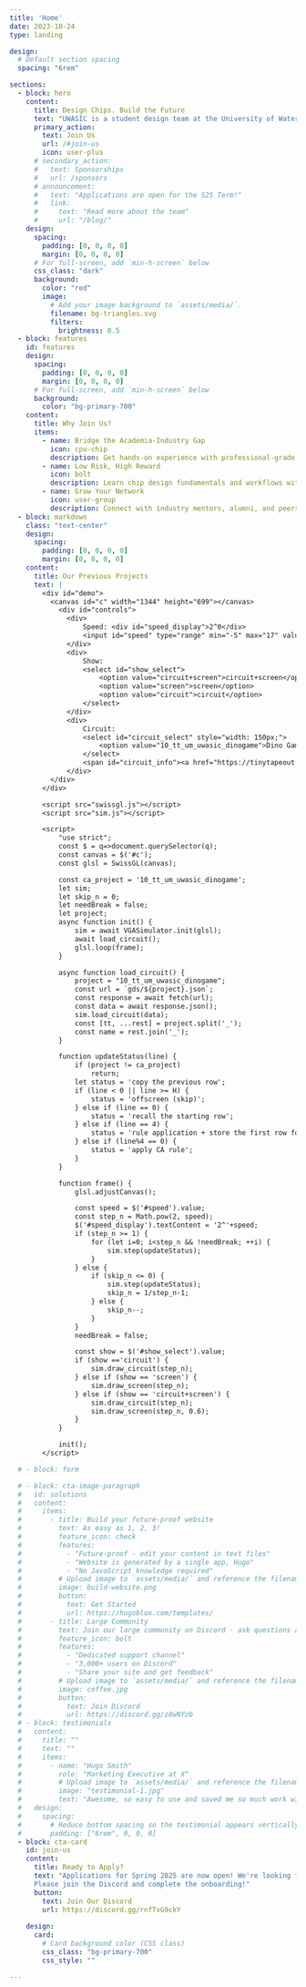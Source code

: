 ```yaml
---
title: 'Home'
date: 2023-10-24
type: landing

design:
  # Default section spacing
  spacing: "6rem"

sections:
  - block: hero
    content:
      title: Design Chips. Build the Future
      text: "UWASIC is a student design team at the University of Waterloo dedicated to exploring the world of ASIC and FPGA development. <br><br> Our mission is to bridge the gap between academic learning and industry practice, preparing the next generation of chip designers"
      primary_action:
        text: Join Us
        url: /#join-us
        icon: user-plus
      # secondary_action:
      #   text: Sponsorships
      #   url: /sponsors
      # announcement:
      #   text: "Applications are open for the S25 Term!"
      #   link:
      #     text: "Read more about the team"
      #     url: "/blog/"
    design:
      spacing:
        padding: [0, 0, 0, 0]
        margin: [0, 0, 0, 0]
      # For full-screen, add `min-h-screen` below
      css_class: "dark"
      background:
        color: "red"
        image:
          # Add your image background to `assets/media/`.
          filename: bg-triangles.svg
          filters:
            brightness: 0.5
  - block: features
    id: features
    design:
      spacing:
        padding: [0, 0, 0, 0]
        margin: [0, 0, 0, 0]
      # For full-screen, add `min-h-screen` below
      background:
        color: "bg-primary-700"
    content:
      title: Why Join Us?
      items:
        - name: Bridge the Academia-Industry Gap
          icon: cpu-chip
          description: Get hands-on experience with professional-grade ASIC/FPGA tools and workflows. Build a project portfolio that stands out in internships and job applications
        - name: Low Risk, High Reward
          icon: bolt
          description: Learn chip design fundamentals and workflows without needing graduate-level specialization
        - name: Grow Your Network
          icon: user-group
          description: Connect with industry mentors, alumni, and peers passionate about hardware
  - block: markdown
    class: "text-center"
    design:
      spacing:
        padding: [0, 0, 0, 0]
        margin: [0, 0, 0, 0]
    content:
      title: Our Previous Projects
      text: | 
        <div id="demo">
          <canvas id="c" width="1344" height="699"></canvas>
            <div id="controls">
              <div>
                  Speed: <div id="speed_display">2^0</div>
                  <input id="speed" type="range" min="-5" max="17" value="11">
              </div>
              <div>
                  Show: 
                  <select id="show_select">
                      <option value="circuit+screen">circuit+screen</option>
                      <option value="screen">screen</option>
                      <option value="circuit">circuit</option>
                  </select>
              </div>
              <div>
                  Circuit: 
                  <select id="circuit_select" style="width: 150px;">
                      <option value="10_tt_um_uwasic_dinogame">Dino Game</option>
                  </select>
                  <span id="circuit_info"><a href="https://tinytapeout.com/runs/ttihp25a/tt_um_uwasic_dinogame">project info</a></span>
              </div>        
          </div>
        </div>

        <script src="swissgl.js"></script>
        <script src="sim.js"></script>

        <script>
            "use strict";
            const $ = q=>document.querySelector(q);
            const canvas = $('#c');
            const glsl = SwissGL(canvas);

            const ca_project = '10_tt_um_uwasic_dinogame';
            let sim;
            let skip_n = 0;
            let needBreak = false;
            let project;
            async function init() {
                sim = await VGASimulator.init(glsl);
                await load_circuit();
                glsl.loop(frame);
            }

            async function load_circuit() {
                project = "10_tt_um_uwasic_dinogame";
                const url = `gds/${project}.json`; 
                const response = await fetch(url);
                const data = await response.json();
                sim.load_circuit(data);
                const [tt, ...rest] = project.split('_');
                const name = rest.join('_');
            }

            function updateStatus(line) {
                if (project != ca_project)
                    return;
                let status = 'copy the previous row';
                if (line < 0 || line >= H) {
                    status = 'offscreen (skip)';
                } else if (line == 0) {
                    status = 'recall the starting row';
                } else if (line == 4) {
                    status = 'rule application + store the first row for the next frame'
                } else if (line%4 == 0) {
                    status = 'apply CA rule';
                }
            }

            function frame() {
                glsl.adjustCanvas();

                const speed = $('#speed').value;
                const step_n = Math.pow(2, speed);
                $('#speed_display').textContent = '2^'+speed;
                if (step_n >= 1) {
                    for (let i=0; i<step_n && !needBreak; ++i) {
                        sim.step(updateStatus);
                    }
                } else {
                    if (skip_n <= 0) {
                        sim.step(updateStatus);
                        skip_n = 1/step_n-1;
                    } else {
                        skip_n--;
                    }   
                }
                needBreak = false;

                const show = $('#show_select').value;
                if (show =='circuit') {
                    sim.draw_circuit(step_n);
                } else if (show == 'screen') {
                    sim.draw_screen(step_n);
                } else if (show == 'circuit+screen') {
                    sim.draw_circuit(step_n);
                    sim.draw_screen(step_n, 0.6);
                }
            }

            init();
        </script> 

  # - block: form

  # - block: cta-image-paragraph
  #   id: solutions
  #   content:
  #     items:
  #       - title: Build your future-proof website
  #         text: As easy as 1, 2, 3!
  #         feature_icon: check
  #         features:
  #           - "Future-proof - edit your content in text files"
  #           - "Website is generated by a single app, Hugo"
  #           - "No JavaScript knowledge required"
  #         # Upload image to `assets/media/` and reference the filename here
  #         image: build-website.png
  #         button:
  #           text: Get Started
  #           url: https://hugoblox.com/templates/
  #       - title: Large Community
  #         text: Join our large community on Discord - ask questions and get live responses
  #         feature_icon: bolt
  #         features:
  #           - "Dedicated support channel"
  #           - "3,000+ users on Discord"
  #           - "Share your site and get feedback"
  #         # Upload image to `assets/media/` and reference the filename here
  #         image: coffee.jpg
  #         button:
  #           text: Join Discord
  #           url: https://discord.gg/z8wNYzb
  # - block: testimonials
  #   content:
  #     title: ""
  #     text: ""
  #     items:
  #       - name: "Hugo Smith"
  #         role: "Marketing Executive at X"
  #         # Upload image to `assets/media/` and reference the filename here
  #         image: "testimonial-1.jpg"
  #         text: "Awesome, so easy to use and saved me so much work with the swappable pre-designed sections!"
  #   design:
  #     spacing:
  #       # Reduce bottom spacing so the testimonial appears vertically centered between sections
  #       padding: ["6rem", 0, 0, 0]
  - block: cta-card
    id: join-us
    content:
      title: Ready to Apply?
      text: "Applications for Spring 2025 are now open! We're looking for passionate students interested in hardware design, ASIC development, and digital systems. <br><br>
      Please join the Discord and complete the onboarding!"
      button:
        text: Join Our Discord
        url: https://discord.gg/rnfTvG9ckY
        
    design:
      card:
        # Card background color (CSS class)
        css_class: "bg-primary-700"
        css_style: ""

---
```


